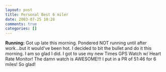 ```yaml
---
layout: post
title: Personal Best 6 miler
date: 2003-07-25 10:28
comments: true
categories: []
---
```

<b>Running:</b>
Got up late this morning. Pondered NOT running until after work...but it would've been hot. I decided to bit the bullet and do it this morning. I am so glad I did. I got to use my new Times GPS Watch w/ Heart Rate Monitor! The damn watch is AWESOME!!! I put in a PR of 51:46 for 6 miles! So glad!
